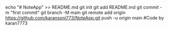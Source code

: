 echo "# NoteApp" >> README.md git init git add README.md git commit -m "first commit" git branch -M main git remote add origin https://github.com/karansoni773/NoteApp.git push -u origin main #Code by karan7773
